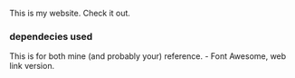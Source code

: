 <p> This is my website. Check it out. <p>

<h3> dependecies used </h3>
This is for both mine (and probably your) reference.
- Font Awesome, web link version.
